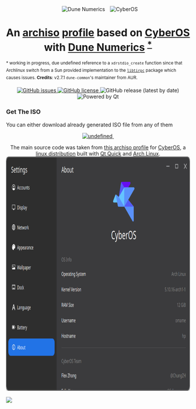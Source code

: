 <div align="center">
  <img alt="Dune Numerics" height="100px" vspace="" hspace="10"
    src="https://dune-project.org/share/dune-logo.svg?sanitize=true">
  <img alt="CyberOS" height="100px" vspace=""
    src="https://raw.githubusercontent.com/cyberos/cyberos.github.io/main/src/cyber-logo.svg?sanitize=true">
</div>

<h1 align="center">
  An <a href="https://gitlab.archlinux.org/archlinux/archiso">archiso</a>
  <a href="https://github.com/cyberos/cyberos-iso">profile</a>
  based on <a href="https://cyberos.github.io">CyberOS</a>
  with
  <a href="https://aur.archlinux.org/packages/dune-common">Dune Numerics</a>
  <sup><a href="#fn1">*</a></sup>
</h1>

<sup id="fn1">
* working in progress, due undefined reference to a <code>xdrstdio_create</code>
function since that Archlinux switch from a Sun provided implementation to the
<a href="https://archlinux.org/packages/core/x86_64/libtirpc"><code>libtirpc</code></a>
package which causes issues.
<b>Credits</b>: v2.7.1 <code>dune-common</code>'s maintainer from AUR.
</sup>

<p align="center">
  <a href="https://github.com/carlosal1015/dune-archiso/issues">
    <img alt="GitHub issues" src="https://img.shields.io/github/issues/carlosal1015/dune-archiso">
  </a>
  <a href="https://github.com/carlosal1015/dune-archiso/blob/main/LICENSE">
    <img alt="GitHub license" src="https://img.shields.io/github/license/carlosal1015/dune-archiso">
  </a>
  <img alt="GitHub release (latest by date)" src="https://img.shields.io/github/v/release/carlosal1015/dune-archiso">
  <img alt="Powered by Qt" src="https://forthebadge.com/images/badges/powered-by-qt.svg">
</p>

### Get The ISO

You can either download already generated ISO file from any of them

<p align="center">
  <a href="https://sourceforge.net/projects/dune-archiso/files/latest/download" target="_blank">
    <img alt="undefined" height="30px"
      src="https://img.shields.io/badge/Sourceforge-Download-orange?style=for-the-badge&logo=sourceforge">
  </a>
  <a href="https://github.com/carlosal1015/dune-archiso/releases/latest/download/archlinux-2021.02.16-x86_64.iso"
    target="_blank">
    <img alt="" height="30px"
      src="https://img.shields.io/static/v1.svg?label=Download%20now&message=💿&color=black&logo=GitHub&logoColor=white&labelColor=black">
  </a>
</p>

<p align="center">
The main source code was taken from
<a href="https://github.com/cyberos/cyberos-iso">this archiso profile</a>
for <a href="https://cyberos.github.io">CyberOS</a>, a
<a href="https://upload.wikimedia.org/wikipedia/commons/1/1b/Linux_Distribution_Timeline.svg">linux distribution</a>
built with <a href="https://doc.qt.io/qt-5/qtquick-index.html">Qt Quick</a>
and <a href="https://archlinux.org">Arch Linux</a>.
<br>
<img alt="CyberOS" height="640px" src="https://raw.githubusercontent.com/cyberos/cyber-settings/main/screenshots/cyber-settings.png">
</p>

![](https://img.shields.io/static/v1.svg?label=Download%20now&message=🎲&color=black&logo=GitHub&logoColor=white&labelColor=black)